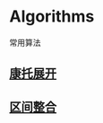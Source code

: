 # Algorithms
常用算法

## [康托展开](https://github.com/Choven-Meng/Algorithms/tree/master/Cantor%20expansion)

## [区间整合](https://github.com/Choven-Meng/Algorithms/blob/master/Interval.py)
